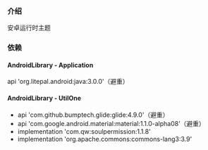 ### 介绍
安卓运行时主题

### 依赖
#### AndroidLibrary - Application
api 'org.litepal.android:java:3.0.0'（避重）
#### AndroidLibrary - UtilOne
* api 'com.github.bumptech.glide:glide:4.9.0'（避重）
* api 'com.google.android.material:material:1.1.0-alpha08'（避重）
* implementation 'com.qw:soulpermission:1.1.8'
* implementation 'org.apache.commons:commons-lang3:3.9'
